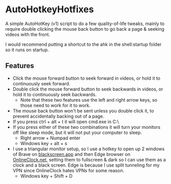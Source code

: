 # AutoHotkeyHotfixes
A simple AutoHotKey (v1) script to do a few quality-of-life tweaks, mainly to require double clicking the mouse back button to go back a page &amp; seeking videos with the front.

I would recommend putting a shortcut to the ahk in the shell:startup folder so it runs on startup.

## Features
- Click the mouse forward button to seek forward in videos, or hold it to continuously seek forward.
- Double click the mouse forward button to seek backwards in videos, or hold it to continuously seek backwards.
    - Note that these two features use the left and right arrow keys, so those need to work for it to work.
- The mouse back button won't be sent unless you double click it, to prevent accidentally backing out of a page.
- If you press ctrl + alt + t it will open cmd.exe in C:\ 
- If you press either of these two combinations it will turn your monitors off like sleep mode, but it will not put your computer to sleep.
    - Right arrow + Numpad enter
    - Windows key + alt + s
- I use a triangular monitor setup, so I use a hotkey to open up 2 windows of Brave on [blackscreen.app](https://blackscreen.app/) and then Edge browser on [OnlineClock.net](https://onlineclock.net/), setting them to fullscreen & dark so I can use them as a clock and a black screen. Edge is because I use split tunneling for my VPN since OnlineClock hates VPNs for some reason.
    - Windows key + Shift + D